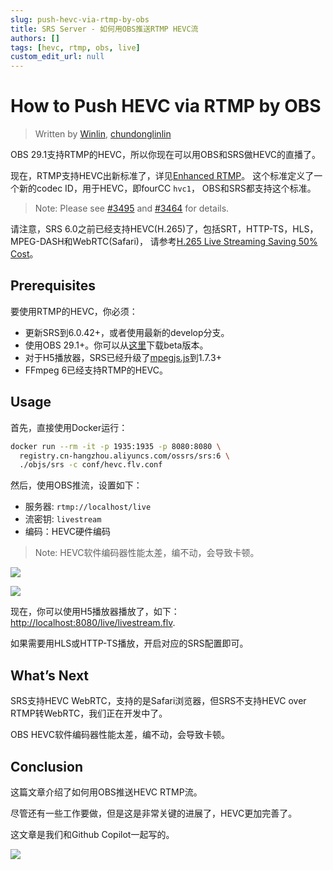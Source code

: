 ```yaml
---
slug: push-hevc-via-rtmp-by-obs
title: SRS Server - 如何用OBS推送RTMP HEVC流
authors: []
tags: [hevc, rtmp, obs, live]
custom_edit_url: null
---
```


# How to Push HEVC via RTMP by OBS

> Written by [Winlin](https://github.com/winlinvip), [chundonglinlin](https://github.com/chundonglinlin)

OBS 29.1支持RTMP的HEVC，所以你现在可以用OBS和SRS做HEVC的直播了。

现在，RTMP支持HEVC出新标准了，详见[Enhanced RTMP](https://github.com/veovera/enhanced-rtmp)。
这个标准定义了一个新的codec ID，用于HEVC，即fourCC `hvc1`，
OBS和SRS都支持这个标准。

<!--truncate-->

> Note: Please see [#3495](https://github.com/ossrs/srs/pull/3495) and [#3464](https://github.com/ossrs/srs/issues/3464) for details.

请注意，SRS 6.0之前已经支持HEVC(H.265)了，包括SRT，HTTP-TS，HLS，MPEG-DASH和WebRTC(Safari)，
请参考[H.265 Live Streaming Saving 50% Cost](./2023-03-07-Lets-Do-H265-Live-Streaming.md)。

## Prerequisites

要使用RTMP的HEVC，你必须：

* 更新SRS到6.0.42+，或者使用最新的develop分支。
* 使用OBS 29.1+。你可以从[这里](https://github.com/obsproject/obs-studio/releases)下载beta版本。
* 对于H5播放器，SRS已经升级了[mpegjs.js](https://github.com/xqq/mpegts.js)到1.7.3+
* FFmpeg 6已经支持RTMP的HEVC。

## Usage

首先，直接使用Docker运行：

```bash
docker run --rm -it -p 1935:1935 -p 8080:8080 \
  registry.cn-hangzhou.aliyuncs.com/ossrs/srs:6 \
  ./objs/srs -c conf/hevc.flv.conf
```

然后，使用OBS推流，设置如下：

* 服务器: `rtmp://localhost/live`
* 流密钥: `livestream`
* 编码：HEVC硬件编码

> Note: HEVC软件编码器性能太差，编不动，会导致卡顿。

![](/img/blog-2023-04-08-001.png)

![](/img/blog-2023-04-08-002.png)

现在，你可以使用H5播放器播放了，如下：
[http://localhost:8080/live/livestream.flv](http://localhost:8080/players/srs_player.html).

如果需要用HLS或HTTP-TS播放，开启对应的SRS配置即可。

## What’s Next

SRS支持HEVC WebRTC，支持的是Safari浏览器，但SRS不支持HEVC over RTMP转WebRTC，我们正在开发中了。

OBS HEVC软件编码器性能太差，编不动，会导致卡顿。

## Conclusion

这篇文章介绍了如何用OBS推送HEVC RTMP流。

尽管还有一些工作要做，但是这是非常关键的进展了，HEVC更加完善了。

这文章是我们和Github Copilot一起写的。

![](https://ossrs.net/gif/v1/sls.gif?site=ossrs.net&path=/lts/blog-zh/23-04-08-Push-HEVC-via-RTMP-by-OBS)

